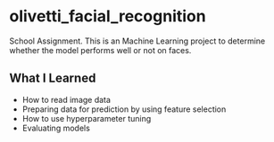 # olivetti_facial_recognition
School Assignment. This is an Machine Learning project to determine whether the model performs well or not on faces.

## What I Learned
* How to read image data
* Preparing data for prediction by using feature selection
* How to use hyperparameter tuning
* Evaluating models
